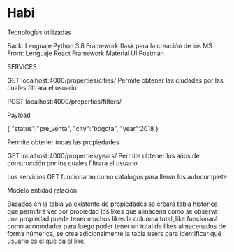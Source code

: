 # Habi

Tecnologías utilizadas

Back: 
	Lenguaje Python 3.8
	Framework flask para la creación de los MS
Front:
	Lenguaje React
	Framework Material UI
Postman

SERVICES

GET localhost:4000/properties/cities/
Permite obtener las ciudades por las cuales filtrara el usuario

POST localhost:4000/properties/filters/

Payload

{
   "status":"pre_venta",
   "city":"bogota",
   "year":2018
}

Permite obtener todas las propiedades

GET localhost:4000/properties/years/
Permite obtener los años de construcción por los cuales filtrara el usuario

Los servicios GET funcionaran como catálogos para llenar los autocomplete


Modelo entidad relación

Basados en la tabla ya existente de propiedades se creará tabla historica que permitirá ver por propiedad los likes que almacena como se observa una propiedad puede tener muchos likes la columna total_like funcionará como acomodador para luego poder tener un total de likes almacenados de forma númerica, se crea adicionalmente la tabla users para identificar qué usuario es el que da el like.
